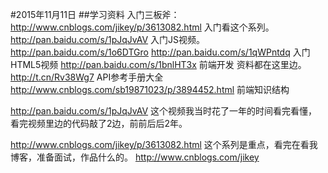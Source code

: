 #2015年11月11日
##学习资料
入门三板斧：
http://www.cnblogs.com/jikey/p/3613082.html
入门看这个系列。
http://pan.baidu.com/s/1pJqJvAV
入门JS视频。
http://pan.baidu.com/s/1o6DTGro
http://pan.baidu.com/s/1qWPntdq
入门HTML5视频
http://pan.baidu.com/s/1bnlHT3x
前端开发 资料都在这里边。
http://t.cn/Rv38Wg7
API参考手册大全
http://www.cnblogs.com/sb19871023/p/3894452.html
前端知识结构

http://pan.baidu.com/s/1pJqJvAV
这个视频我当时花了一年的时间看完看懂，看完视频里边的代码敲了2边，前前后后2年。

http://www.cnblogs.com/jikey/p/3613082.html
这个系列是重点，看完在看我博客，准备面试，作品什么的。
http://www.cnblogs.com/jikey


